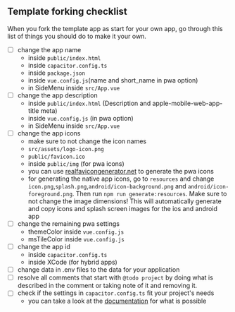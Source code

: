 ## Template forking checklist

When you fork the template app as start for your own app, go through this list of things you should do to make it your own.

- [ ] change the app name
  - inside `public/index.html`
  - inside `capacitor.config.ts`
  - inside `package.json`
  - inside `vue.config.js`(name and short_name in pwa option)
  - in SideMenu inside `src/App.vue`
- [ ] change the app description
  - inside `public/index.html` (Description and apple-mobile-web-app-title meta)
  - inside `vue.config.js` (in pwa option)
  - in SideMenu inside `src/App.vue`
- [ ] change the app icons
  - make sure to not change the icon names
  - `src/assets/logo-icon.png`
  - `public/favicon.ico`
  - inside `public/img` (for pwa icons)
  - you can use [realfavicongenerator.net](https://realfavicongenerator.net/) to generate the pwa icons
  - for generating the native app icons, go to `resources` and change `icon.png`,`splash.png`,`android/icon-background.png` and `android/icon-foreground.png`. Then run `npm run generate:resources`. Make sure to not change the image dimensions! This will automatically generate and copy icons and splash screen images for the ios and android app
- [ ] change the remaining pwa settings
  - themeColor inside `vue.config.js`
  - msTileColor inside `vue.config.js`
- [ ] change the app id
  - inside `capacitor.config.ts`
  - inside XCode (for hybrid apps)
- [ ] change data in .env files to the data for your application
- [ ] resolve all comments that start with `@todo project` by doing what is described in the comment or taking note of it and removing it.
- [ ] check if the settings in `capacitor.config.ts` fit your project's needs
  - you can take a look at the [documentation](https://capacitor.ionicframework.com/docs/basics/configuring-your-app/) for what is possible
